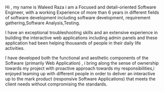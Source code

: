 Hi , my name is Waleed Raza i am a Focused and detail-oriented Software Engineer, with a working Experience of more than 6 years in different fields of software development including software development, requirement gathering,Software Analysis,Testing.

I have an exceptional troubleshooting skills and an extensive experience in building the interactive web applications including admin panels and these application had been helping thousands of people in their daily life activities.

I have developed both the functional and aesthetic components of the Software (primarily Web Application) , i bring along the sense of ownership towards my project with proactive approach towards my responsibilities,i enjoyed teaming up with different people in order to deliver an interactive up to the mark product (responsive Software Applications) that meets the client needs without compromising the standards.

